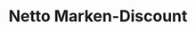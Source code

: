 ---
title: "Netto Marken-Discount"
url: /koeln/netto-marken-discount-wesselinger-strasse/
shop: Supermarkt
---